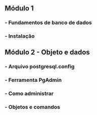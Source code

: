 #

## Módulo 1

### - Fundamentos de banco de dados

### - Instalação

## Módulo 2 - Objeto e dados

### - Arquivo postgresql.config

### - Ferramenta PgAdmin

### - Como administrar

### - Objetos e comandos
